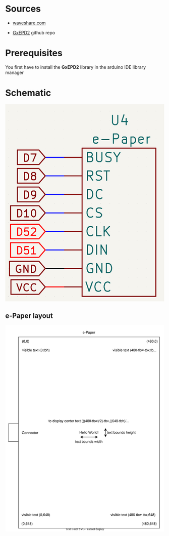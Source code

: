 # Sources

- [waveshare.com](https://www.waveshare.com/wiki/5.83inch_e-Paper_HAT_(B)_Manual#Working_With_Arduino)

- [GxEPD2](https://github.com/ZinggJM/GxEPD2) github repo

# Prerequisites

You first have to install the **GxEPD2** library in the arduino IDE library manager

# Schematic

![pinout](images/pinout.png)

## e-Paper layout
![diagram](images/e-Paper_diagram.svg)
